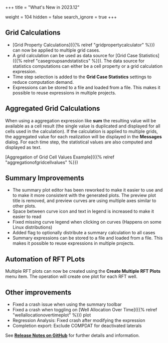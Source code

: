 +++
title = "What's New in 2023.12"

weight = 104
hidden = false
search_ignore = true
+++

## Grid Calculations

- [Grid Property Calculations]({{% relref "gridpropertycalculator" %}}) can now be applied to multiple grid cases.
- A grid calculation can be used as data source for [Grid Case Statistics]({{% relref "casegroupsandstatistics" %}}). The data source for statistics computations can either be a cell property or a grid calculation expression.
- Time step selection is added to the **Grid Case Statistics** settings to reduce computation demand.
- Expressions can be stored to a file and loaded from a file. This makes it possible to reuse expressions in multiple projects.
 
## Aggregated Grid Calculations
When using a aggregation expression like **sum** the resulting value will be available as a cell result (the single value is duplicated and displayed for all cells used in the calculation). If the calculation is applied to multiple grids, the aggregated value for each realization will be displayed in the **Messages** dialog. For each time step, the statistical values are also computed and displayed as text.

[Aggregation of Grid Cell Values Example]({{% relref "aggregationofgridcellvalues" %}})

## Summary Improvements
- The summary plot editor has been reworked to make it easier to use and to make it more consistent with the generated plots. The preview plot title is removed, and preview curves are using multiple axes similar to other plots.
- Space between curve icon and text in legend is increased to make it easier to read
- Fixed missing curve legend when clicking on curves (Happens on some Linux distributions)
- Added flag to optionally distribute a summary calculation to all cases
- Summary expressions can be stored to a file and loaded from a file. This makes it possible to reuse expressions in multiple projects.

## Automation of RFT PLots
Multiple RFT plots can now be created using the **Create Multiple RFT Plots** menu item. The operation will create one plot for each RFT well.

## Other improvements
- Fixed a crash issue when using the summary toolbar
- Fixed a crash when toggling on [Well Allocation Over Time]({{% relref "wellallocationovertimeplot" %}}) plot
- Regression Analysis: Fixed crash after modifying the expression
- Completion export: Exclude COMPDAT for deactivated laterals


See [**Release Notes on GitHub**](https://github.com/OPM/ResInsight/releases/) for further details and information.